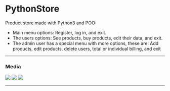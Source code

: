 # PythonStore
Product store made with Python3 and POO:

* Main menu options: Register, log in, and exit.
* The users options: See products, buy products, edit their data, and exit.
* The admin user has a special menu with more options, these are: Add products, edit products, delete users, total or individual billing, and exit

<hr>

### Media
<div>
  <img src="https://github.com/teojimenez/PythonStore/assets/82720831/91f9c6fc-dba7-48d9-ae87-9952f7e5d533">
  <img src="https://github.com/teojimenez/PythonStore/assets/82720831/4f776d6a-65f8-4e43-aaf1-0b64d6369a40">
  <img src="https://github.com/teojimenez/PythonStore/assets/82720831/4e38f483-342d-4e0a-9004-ca0003b65f22">
</div>
<hr>
